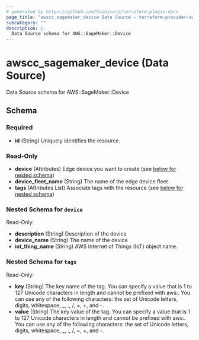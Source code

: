 ```yaml
---
# generated by https://github.com/hashicorp/terraform-plugin-docs
page_title: "awscc_sagemaker_device Data Source - terraform-provider-awscc"
subcategory: ""
description: |-
  Data Source schema for AWS::SageMaker::Device
---
```


# awscc_sagemaker_device (Data Source)

Data Source schema for AWS::SageMaker::Device



<!-- schema generated by tfplugindocs -->
## Schema

### Required

- **id** (String) Uniquely identifies the resource.

### Read-Only

- **device** (Attributes) Edge device you want to create (see [below for nested schema](#nestedatt--device))
- **device_fleet_name** (String) The name of the edge device fleet
- **tags** (Attributes List) Associate tags with the resource (see [below for nested schema](#nestedatt--tags))

<a id="nestedatt--device"></a>
### Nested Schema for `device`

Read-Only:

- **description** (String) Description of the device
- **device_name** (String) The name of the device
- **iot_thing_name** (String) AWS Internet of Things (IoT) object name.


<a id="nestedatt--tags"></a>
### Nested Schema for `tags`

Read-Only:

- **key** (String) The key name of the tag. You can specify a value that is 1 to 127 Unicode characters in length and cannot be prefixed with aws:. You can use any of the following characters: the set of Unicode letters, digits, whitespace, _, ., /, =, +, and -.
- **value** (String) The key value of the tag. You can specify a value that is 1 to 127 Unicode characters in length and cannot be prefixed with aws:. You can use any of the following characters: the set of Unicode letters, digits, whitespace, _, ., /, =, +, and -.


